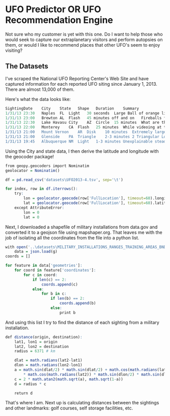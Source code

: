 UFO Predictor OR UFO Recommendation Engine
=========
Not sure who my customer is yet with this one. Do I want to help those who would seek to capture our extraplanetary visitors and perform autopsies on them, or would I like to recommend places that other UFO's seem to enjoy visiting?


The Datasets
--------------
I've scraped the National UFO Reporting Center's Web Site and have captured information for each reported UFO siting since January 1, 2013. There are almost 13,000 of them.

Here's what the data looks like:

```r
SightingDate	City	State	Shape	Duration	Summary
1/31/13 23:30	Naples	FL	Light	30 seconds	Large Ball of orange light with no sound.
1/31/13 23:00	Brewton	AL	Flash	45 minutes off and on	Fireballs flashing like fireworks on the Florida/Alabama state line 1/31/13.
1/31/13 22:30	Lake Havasu City	AZ	Circle	15 minutes	What are these bright orange orbs in the sky here over Lake Havasu City, AZ????
1/31/13 22:00	Monterey	CA	Flash	25 minutes	While videoing at the Orion area I saw some large flashing lights don't no what they are. No airplanes!
1/31/13 21:00	Mount Vernon	AR	Disk	10 minutes	Extremely large with large bright strobe lights hovering just above the horizon, disappearing instantly.
1/31/13 21:00	Glenside	PA	Triangle	2-3 minutes	2 Triangular Low Flying Craft in Glenside PA.
1/31/13 19:45	Albuquerque	NM	Light	1-3 minutes	Unexplainable steady light moves horizontally then disappears.

```
Using the City and state data, I then derive the latitude and longitude with the geocoder package!

```r
from geopy.geocoders import Nominatim
geolocator = Nominatim()

df = pd.read_csv('datasets\UFO2013-4.tsv', sep='\t')

for index, row in df.iterrows():
    try:
        lon = geolocator.geocode(row['FullLocation'], timeout=60).longitude
        lat = geolocator.geocode(row['FullLocation'], timeout=60).latitude
    except AttributeError:
        lon = 0
        lat = 0
```

Next, I downloaded a shapefile of military installations from data.gov and converted it to a geojson file using mapshaper.org. That leaves me with the job of isolating all the coordinates from the file into a python list.

```r
with open('..\datasets\MILITARY_INSTALLATIONS_RANGES_TRAINING_AREAS_BND.json') as g:
    data = json.load(g)
coords = []

for feature in data['geometries']:
    for coord in feature['coordinates']:
        for c in coord:
            if len(c) == 2:
                coords.append(c)
            else:
                for b in c:
                    if len(b) == 2:
                        coords.append(b)
                    else:
                        print b
```

And using this list I try to find the distance of each sighting from a military installation.

```r
def distance(origin, destination):
    lat1, lon1 = origin
    lat2, lon2 = destination
    radius = 6371 # km

    dlat = math.radians(lat2-lat1)
    dlon = math.radians(lon2-lon1)
    a = math.sin(dlat/2) * math.sin(dlat/2) + math.cos(math.radians(lat1)) \
        * math.cos(math.radians(lat2)) * math.sin(dlon/2) * math.sin(dlon/2)
    c = 2 * math.atan2(math.sqrt(a), math.sqrt(1-a))
    d = radius * c

    return d
```

That's where I am. Next up is calculating distances between the sightings and other landmarks: golf courses, self storage facilities, etc.